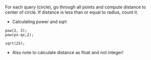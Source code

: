 For each query (circle), go through all points and compute distance to center of circle.
If distance is less than or equal to radius, count it.

+ Calculating power and sqrt
```
pow(2, 3);
pow(px-qx,2);
```

```
sqrt(25);
```

+ Also note to calculate distance as float and not integer!
